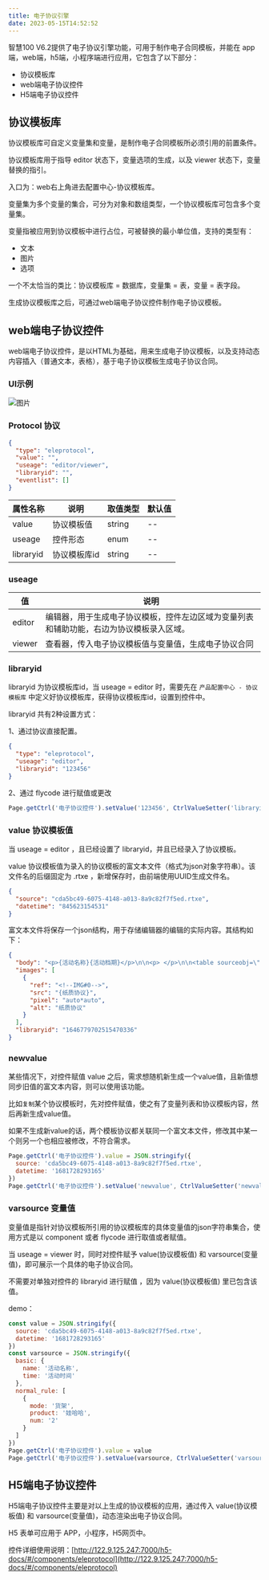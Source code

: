 ```yaml
---
title: 电子协议引擎
date: 2023-05-15T14:52:52
---
```


智慧100 V6.2提供了电子协议引擎功能，可用于制作电子合同模板，并能在 app端，web端，h5端，小程序端进行应用，它包含了以下部分：

* 协议模板库
* web端电子协议控件
* H5端电子协议控件

## 协议模板库

协议模板库可自定义变量集和变量，是制作电子合同模板所必须引用的前置条件。

协议模板库用于指导 editor 状态下，变量选项的生成，以及 viewer 状态下，变量替换的指引。

入口为：web右上角进去配置中心-协议模板库。

变量集为多个变量的集合，可分为对象和数组类型，一个协议模板库可包含多个变量集。

变量指被应用到协议模板中进行占位，可被替换的最小单位值，支持的类型有：

* 文本
* 图片
* 选项

一个不太恰当的类比：协议模板库 = 数据库，变量集 = 表，变量 = 表字段。

生成协议模板库之后，可通过web端电子协议控件制作电子协议模板。

## web端电子协议控件

web端电子协议控件，是以HTML为基础，用来生成电子协议模板，以及支持动态内容插入（普通文本，表格），基于电子协议模板生成电子协议合同。

### UI示例

![图片](http://apaas.wxchina.com:8881/wp-content/uploads/eleprotocol.png)

### Protocol 协议

```json
{
  "type": "eleprotocol",
  "value": "",
  "useage": "editor/viewer",
  "libraryid": "",
  "eventlist": []
}
```

|属性名称|说明|取值类型|默认值|
|---|---|---|---|
|value|协议模板值|string|\--|
|useage|控件形态|enum|\--|
|libraryid|协议模板库id|string|\--|

### useage

|值|说明|
|---|---|
|editor|编辑器，用于生成电子协议模板，控件左边区域为变量列表和辅助功能，右边为协议模板录入区域。|
|viewer|查看器，传入电子协议模板值与变量值，生成电子协议合同|

### libraryid

libraryid 为协议模板库id，当 useage = editor 时，需要先在 `产品配置中心 - 协议模板库` 中定义好协议模板库，获得协议模板库id，设置到控件中。

libraryid 共有2种设置方式：

1、通过协议直接配置。

```json
{
  "type": "eleprotocol",
  "useage": "editor",
  "libraryid": "123456"
}
```

2、通过 flycode 进行赋值或更改

```js
Page.getCtrl('电子协议控件').setValue('123456', CtrlValueSetter('libraryid'))
```

### value 协议模板值

当 useage = editor ，且已经设置了 libraryid，并且已经录入了协议模板。

value 协议模板值为录入的协议模板的富文本文件（格式为json对象字符串）。该文件名的后缀固定为 .rtxe ，新增保存时，由前端使用UUID生成文件名。

```json
{
  "source": "cda5bc49-6075-4148-a013-8a9c82f7f5ed.rtxe",
  "datetime": "845623154531"
}
```

富文本文件将保存一个json结构，用于存储编辑器的编辑的实际内容。其结构如下：

```json
{
  "body": "<p>{活动名称}{活动档期}</p>\n\n<p> </p>\n\n<table sourceobj=\"{陈列规则-非AI}\" style=\"word-break: break-all;\">\n\t<tbody>\n\t\t<tr class=\"firstRow\">\n\t\t\t<th>陈列方式</th>\n\t\t\t<th>陈列产品</th>\n\t\t\t<th>总数量</th>\n\t\t</tr>\n\t\t<tr>\n\t\t\t<td>{陈列规则-非AI.陈列方式}</td>\n\t\t\t<td>{陈列规则-非AI.陈列产品}</td>\n\t\t\t<td>{陈列规则-非AI.总数量}</td>\n\t\t</tr>\n\t</tbody>\n</table>\n",
  "images": [
    {
      "ref": "<!--IMG#0-->",
      "src": "{纸质协议}",
      "pixel": "auto*auto",
      "alt": "纸质协议"
    }
  ],
  "libraryid": "1646779702515470336"
}
```

### newvalue

某些情况下，对控件赋值 value 之后，需求想随机新生成一个value值，且新值想同步旧值的富文本内容，则可以使用该功能。

比如`复制`某个协议模板时，先对控件赋值，使之有了变量列表和协议模板内容，然后再新生成value值。

如果不生成新value的话，两个模板协议都关联同一个富文本文件，修改其中某一个则另一个也相应被修改，不符合需求。

```js
Page.getCtrl('电子协议控件').value = JSON.stringify({
  source: 'cda5bc49-6075-4148-a013-8a9c82f7f5ed.rtxe',
  datetime: '1681728293165'
})
Page.getCtrl('电子协议控件').setValue('newvalue', CtrlValueSetter('newvalue'))
```

### varsource 变量值

变量值是指针对协议模板所引用的协议模板库的具体变量值的json字符串集合，使用方式是以 component 或者 flycode 进行取值或者赋值。

当 useage = viewer 时，同时对控件赋予 value(协议模板值) 和 varsource(变量值)，即可展示一个具体的电子协议合同。

不需要对单独对控件的 libraryid 进行赋值 ，因为 value(协议模板值) 里已包含该值。

demo：

```js
const value = JSON.stringify({
  source: 'cda5bc49-6075-4148-a013-8a9c82f7f5ed.rtxe',
  datetime: '1681728293165'
})
const varsource = JSON.stringify({
  basic: {
    name: '活动名称',
    time: '活动时间'
  },
  normal_rule: [
    {
      mode: '货架',
      product: '娃哈哈',
      num: '2'
    }
  ]
})
Page.getCtrl('电子协议控件').value = value
Page.getCtrl('电子协议控件').setValue(varsource, CtrlValueSetter('varsource'))
```

## H5端电子协议控件

H5端电子协议控件主要是对以上生成的协议模板的应用，通过传入 value(协议模板值) 和 varsource(变量值)，动态渲染出电子协议合同。

H5 表单可应用于 APP，小程序，H5网页中。

控件详细使用说明：[http://122.9.125.247:7000/h5-docs/#/components/eleprotocol](http://122.9.125.247:7000/h5-docs/#/components/eleprotocol)